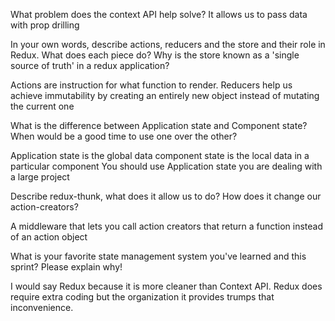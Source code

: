What problem does the context API help solve?
It allows us to pass data with prop drilling



 In your own words, describe actions, reducers and the store and their role in Redux. What does each piece do? Why is the store known as a 'single source of truth' in a redux application?

 Actions are instruction for what function to render. Reducers help us achieve immutability by creating an entirely new object instead of mutating the current one



 What is the difference between Application state and Component state? When would be a good time to use one over the other?

 Application state is the global data component state is the local data in a particular component
 You should use Application state you are dealing with a large project 



 Describe redux-thunk, what does it allow us to do? How does it change our action-creators?

 A middleware that lets you call action creators that return a function instead of an action object




 What is your favorite state management system you've learned and this sprint? Please explain why!

I would say Redux because it is more cleaner than Context API. Redux does require extra coding but the organization it provides trumps that inconvenience.